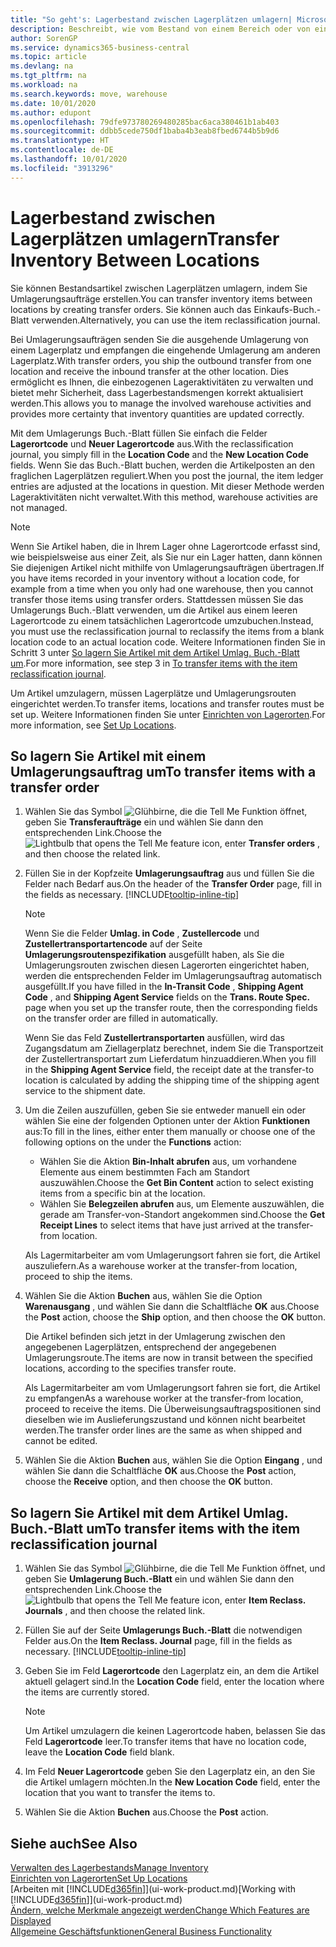 ```yaml
---
title: "So geht's: Lagerbestand zwischen Lagerplätzen umlagern| Microsoft Docs"
description: Beschreibt, wie vom Bestand von einem Bereich oder von einem Lager an einen anderen Ort umgebucht wird, entweder mit dem Umlagerungs Buch.-Blatt mit oder den Umlagerungsaufträgen.
author: SorenGP
ms.service: dynamics365-business-central
ms.topic: article
ms.devlang: na
ms.tgt_pltfrm: na
ms.workload: na
ms.search.keywords: move, warehouse
ms.date: 10/01/2020
ms.author: edupont
ms.openlocfilehash: 79dfe973780269480285bac6aca380461b1ab403
ms.sourcegitcommit: ddbb5cede750df1baba4b3eab8fbed6744b5b9d6
ms.translationtype: HT
ms.contentlocale: de-DE
ms.lasthandoff: 10/01/2020
ms.locfileid: "3913296"
---
```

# <a name="transfer-inventory-between-locations"></a><span data-ttu-id="ade16-103">Lagerbestand zwischen Lagerplätzen umlagern</span><span class="sxs-lookup"><span data-stu-id="ade16-103">Transfer Inventory Between Locations</span></span>
<span data-ttu-id="ade16-104">Sie können Bestandsartikel zwischen Lagerplätzen umlagern, indem Sie Umlagerungsaufträge erstellen.</span><span class="sxs-lookup"><span data-stu-id="ade16-104">You can transfer inventory items between locations by creating transfer orders.</span></span> <span data-ttu-id="ade16-105">Sie können auch das Einkaufs-Buch.-Blatt verwenden.</span><span class="sxs-lookup"><span data-stu-id="ade16-105">Alternatively, you can use the item reclassification journal.</span></span>

<span data-ttu-id="ade16-106">Bei Umlagerungsaufträgen senden Sie die ausgehende Umlagerung von einem Lagerplatz und empfangen die eingehende Umlagerung am anderen Lagerplatz.</span><span class="sxs-lookup"><span data-stu-id="ade16-106">With transfer orders, you ship the outbound transfer from one location and receive the inbound transfer at the other location.</span></span> <span data-ttu-id="ade16-107">Dies ermöglicht es Ihnen, die einbezogenen Lageraktivitäten zu verwalten und bietet mehr Sicherheit, dass Lagerbestandsmengen korrekt aktualisiert werden.</span><span class="sxs-lookup"><span data-stu-id="ade16-107">This allows you to manage the involved warehouse activities and provides more certainty that inventory quantities are updated correctly.</span></span>

<span data-ttu-id="ade16-108">Mit dem Umlagerungs Buch.-Blatt füllen Sie einfach die Felder **Lagerortcode** und **Neuer Lagerortcode** aus.</span><span class="sxs-lookup"><span data-stu-id="ade16-108">With the reclassification journal, you simply fill in the **Location Code** and the **New Location Code** fields.</span></span> <span data-ttu-id="ade16-109">Wenn Sie das Buch.-Blatt buchen, werden die Artikelposten an den fraglichen Lagerplätzen reguliert.</span><span class="sxs-lookup"><span data-stu-id="ade16-109">When you post the journal, the item ledger entries are adjusted at the locations in question.</span></span> <span data-ttu-id="ade16-110">Mit dieser Methode werden Lageraktivitäten nicht verwaltet.</span><span class="sxs-lookup"><span data-stu-id="ade16-110">With this method, warehouse activities are not managed.</span></span>

> [!NOTE]  
>   <span data-ttu-id="ade16-111">Wenn Sie Artikel haben, die in Ihrem Lager ohne Lagerortcode erfasst sind, wie beispielsweise aus einer Zeit, als Sie nur ein Lager hatten, dann können Sie diejenigen Artikel nicht mithilfe von Umlagerungsaufträgen übertragen.</span><span class="sxs-lookup"><span data-stu-id="ade16-111">If you have items recorded in your inventory without a location code, for example from a time when you only had one warehouse, then you cannot transfer those items using transfer orders.</span></span> <span data-ttu-id="ade16-112">Stattdessen müssen Sie das Umlagerungs Buch.-Blatt verwenden, um die Artikel aus einem leeren Lagerortcode zu einem tatsächlichen Lagerortcode umzubuchen.</span><span class="sxs-lookup"><span data-stu-id="ade16-112">Instead, you must use the reclassification journal to reclassify the items from a blank location code to an actual location code.</span></span>  <span data-ttu-id="ade16-113">Weitere Informationen finden Sie in Schritt 3 unter [So lagern Sie Artikel mit dem Artikel Umlag. Buch.-Blatt um](inventory-how-transfer-between-locations.md#to-transfer-items-with-the-item-reclassification-journal).</span><span class="sxs-lookup"><span data-stu-id="ade16-113">For more information, see step 3 in [To transfer items with the item reclassification journal](inventory-how-transfer-between-locations.md#to-transfer-items-with-the-item-reclassification-journal).</span></span>

<span data-ttu-id="ade16-114">Um Artikel umzulagern, müssen Lagerplätze und Umlagerungsrouten eingerichtet werden.</span><span class="sxs-lookup"><span data-stu-id="ade16-114">To transfer items, locations and transfer routes must be set up.</span></span> <span data-ttu-id="ade16-115">Weitere Informationen finden Sie unter [Einrichten von Lagerorten](inventory-how-setup-locations.md).</span><span class="sxs-lookup"><span data-stu-id="ade16-115">For more information, see [Set Up Locations](inventory-how-setup-locations.md).</span></span>

## <a name="to-transfer-items-with-a-transfer-order"></a><span data-ttu-id="ade16-116">So lagern Sie Artikel mit einem Umlagerungsauftrag um</span><span class="sxs-lookup"><span data-stu-id="ade16-116">To transfer items with a transfer order</span></span>
1. <span data-ttu-id="ade16-117">Wählen Sie das Symbol ![Glühbirne, die die Tell Me Funktion öffnet](media/ui-search/search_small.png "Was möchten Sie tun?"), geben Sie **Transferaufträge** ein und wählen Sie dann den entsprechenden Link.</span><span class="sxs-lookup"><span data-stu-id="ade16-117">Choose the ![Lightbulb that opens the Tell Me feature](media/ui-search/search_small.png "Tell me what you want to do") icon, enter **Transfer orders** , and then choose the related link.</span></span>
2. <span data-ttu-id="ade16-118">Füllen Sie in der Kopfzeite **Umlagerungsauftrag** aus und füllen Sie die Felder nach Bedarf aus.</span><span class="sxs-lookup"><span data-stu-id="ade16-118">On the header of the **Transfer Order** page, fill in the fields as necessary.</span></span> [!INCLUDE[tooltip-inline-tip](includes/tooltip-inline-tip_md.md)]

    > [!NOTE]  
    >   <span data-ttu-id="ade16-119">Wenn Sie die Felder **Umlag. in Code** , **Zustellercode** und **Zustellertransportartencode** auf der Seite **Umlagerungsroutenspezifikation** ausgefüllt haben, als Sie die Umlagerungsrouten zwischen diesen Lagerorten eingerichtet haben, werden die entsprechenden Felder im Umlagerungsauftrag automatisch ausgefüllt.</span><span class="sxs-lookup"><span data-stu-id="ade16-119">If you have filled in the **In-Transit Code** , **Shipping Agent Code** , and **Shipping Agent Service** fields on the **Trans. Route Spec.** page when you set up the transfer route, then the corresponding fields on the transfer order are filled in automatically.</span></span>

    <span data-ttu-id="ade16-120">Wenn Sie das Feld **Zustellertransportarten** ausfüllen, wird das Zugangsdatum am Ziellagerplatz berechnet, indem Sie die Transportzeit der Zustellertransportart zum Lieferdatum hinzuaddieren.</span><span class="sxs-lookup"><span data-stu-id="ade16-120">When you fill in the **Shipping Agent Service** field, the receipt date at the transfer-to location is calculated by adding the shipping time of the shipping agent service to the shipment date.</span></span>

3. <span data-ttu-id="ade16-121">Um die Zeilen auszufüllen, geben Sie sie entweder manuell ein oder wählen Sie eine der folgenden Optionen unter der Aktion **Funktionen** aus:</span><span class="sxs-lookup"><span data-stu-id="ade16-121">To fill in the lines, either enter them manually or choose one of the following options on the under the **Functions** action:</span></span>
    - <span data-ttu-id="ade16-122">Wählen Sie die Aktion **Bin-Inhalt abrufen** aus, um vorhandene Elemente aus einem bestimmten Fach am Standort auszuwählen.</span><span class="sxs-lookup"><span data-stu-id="ade16-122">Choose the **Get Bin Content** action to select existing items from a specific bin at the location.</span></span>
    - <span data-ttu-id="ade16-123">Wählen Sie **Belegzeilen abrufen** aus, um Elemente auszuwählen, die gerade am Transfer-von-Standort angekommen sind.</span><span class="sxs-lookup"><span data-stu-id="ade16-123">Choose the **Get Receipt Lines** to select items that have just arrived at the transfer-from location.</span></span>   

    <span data-ttu-id="ade16-124">Als Lagermitarbeiter am vom Umlagerungsort fahren sie fort, die Artikel auszuliefern.</span><span class="sxs-lookup"><span data-stu-id="ade16-124">As a warehouse worker at the transfer-from location, proceed to ship the items.</span></span>
4. <span data-ttu-id="ade16-125">Wählen Sie die Aktion **Buchen** aus, wählen Sie die Option **Warenausgang** , und wählen Sie dann die Schaltfläche **OK** aus.</span><span class="sxs-lookup"><span data-stu-id="ade16-125">Choose the **Post** action, choose the **Ship** option, and then choose the **OK** button.</span></span>

    <span data-ttu-id="ade16-126">Die Artikel befinden sich jetzt in der Umlagerung zwischen den angegebenen Lagerplätzen, entsprechend der angegebenen Umlagerungsroute.</span><span class="sxs-lookup"><span data-stu-id="ade16-126">The items are now in transit between the specified locations, according to the specifies transfer route.</span></span>

    <span data-ttu-id="ade16-127">Als Lagermitarbeiter am vom Umlagerungsort fahren sie fort, die Artikel zu empfangen</span><span class="sxs-lookup"><span data-stu-id="ade16-127">As a warehouse worker at the transfer-from location, proceed to receive the items.</span></span> <span data-ttu-id="ade16-128">Die Überweisungsauftragspositionen sind dieselben wie im Auslieferungszustand und können nicht bearbeitet werden.</span><span class="sxs-lookup"><span data-stu-id="ade16-128">The transfer order lines are the same as when shipped and cannot be edited.</span></span>
5. <span data-ttu-id="ade16-129">Wählen Sie die Aktion **Buchen** aus, wählen Sie die Option **Eingang** , und wählen Sie dann die Schaltfläche **OK** aus.</span><span class="sxs-lookup"><span data-stu-id="ade16-129">Choose the **Post** action, choose the **Receive** option, and then choose the **OK** button.</span></span>

## <a name="to-transfer-items-with-the-item-reclassification-journal"></a><span data-ttu-id="ade16-130">So lagern Sie Artikel mit dem Artikel Umlag. Buch.-Blatt um</span><span class="sxs-lookup"><span data-stu-id="ade16-130">To transfer items with the item reclassification journal</span></span>
1. <span data-ttu-id="ade16-131">Wählen Sie das Symbol ![Glühbirne, die die Tell Me Funktion öffnet](media/ui-search/search_small.png "Was möchten Sie tun?"), und geben Sie **Umlagerung Buch.-Blatt** ein und wählen Sie dann den entsprechenden Link.</span><span class="sxs-lookup"><span data-stu-id="ade16-131">Choose the ![Lightbulb that opens the Tell Me feature](media/ui-search/search_small.png "Tell me what you want to do") icon, enter **Item Reclass. Journals** , and then choose the related link.</span></span>
2. <span data-ttu-id="ade16-132">Füllen Sie auf der Seite **Umlagerungs Buch.-Blatt** die notwendigen Felder aus.</span><span class="sxs-lookup"><span data-stu-id="ade16-132">On the **Item Reclass. Journal** page, fill in the fields as necessary.</span></span> [!INCLUDE[tooltip-inline-tip](includes/tooltip-inline-tip_md.md)]
3. <span data-ttu-id="ade16-133">Geben Sie im Feld **Lagerortcode** den Lagerplatz ein, an dem die Artikel aktuell gelagert sind.</span><span class="sxs-lookup"><span data-stu-id="ade16-133">In the **Location Code** field, enter the location where the items are currently stored.</span></span>

    > [!NOTE]  
    >   <span data-ttu-id="ade16-134">Um Artikel umzulagern die keinen Lagerortcode haben, belassen Sie das Feld **Lagerortcode** leer.</span><span class="sxs-lookup"><span data-stu-id="ade16-134">To transfer items that have no location code, leave the **Location Code** field blank.</span></span>
4. <span data-ttu-id="ade16-135">Im Feld **Neuer Lagerortcode** geben Sie den Lagerplatz ein, an den Sie die Artikel umlagern möchten.</span><span class="sxs-lookup"><span data-stu-id="ade16-135">In the **New Location Code** field, enter the location that you want to transfer the items to.</span></span>
5. <span data-ttu-id="ade16-136">Wählen Sie die Aktion **Buchen** aus.</span><span class="sxs-lookup"><span data-stu-id="ade16-136">Choose the **Post** action.</span></span>

## <a name="see-also"></a><span data-ttu-id="ade16-137">Siehe auch</span><span class="sxs-lookup"><span data-stu-id="ade16-137">See Also</span></span>
[<span data-ttu-id="ade16-138">Verwalten des Lagerbestands</span><span class="sxs-lookup"><span data-stu-id="ade16-138">Manage Inventory</span></span>](inventory-manage-inventory.md)  
[<span data-ttu-id="ade16-139">Einrichten von Lagerorten</span><span class="sxs-lookup"><span data-stu-id="ade16-139">Set Up Locations</span></span>](inventory-how-setup-locations.md)  
<span data-ttu-id="ade16-140">[Arbeiten mit [!INCLUDE[d365fin](includes/d365fin_md.md)]](ui-work-product.md)</span><span class="sxs-lookup"><span data-stu-id="ade16-140">[Working with [!INCLUDE[d365fin](includes/d365fin_md.md)]](ui-work-product.md)</span></span>  
[<span data-ttu-id="ade16-141">Ändern, welche Merkmale angezeigt werden</span><span class="sxs-lookup"><span data-stu-id="ade16-141">Change Which Features are Displayed</span></span>](ui-experiences.md)  
[<span data-ttu-id="ade16-142">Allgemeine Geschäftsfunktionen</span><span class="sxs-lookup"><span data-stu-id="ade16-142">General Business Functionality</span></span>](ui-across-business-areas.md)
